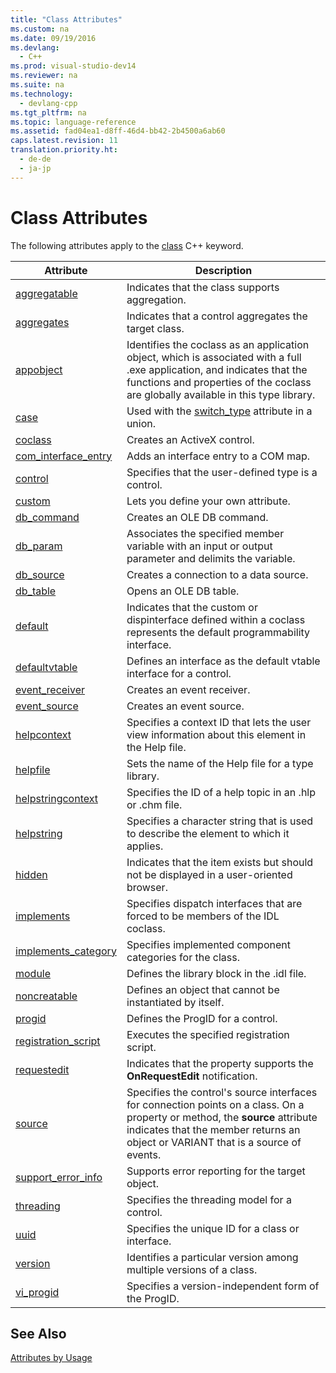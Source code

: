 ```yaml
---
title: "Class Attributes"
ms.custom: na
ms.date: 09/19/2016
ms.devlang: 
  - C++
ms.prod: visual-studio-dev14
ms.reviewer: na
ms.suite: na
ms.technology: 
  - devlang-cpp
ms.tgt_pltfrm: na
ms.topic: language-reference
ms.assetid: fad04ea1-d8ff-46d4-bb42-2b4500a6ab60
caps.latest.revision: 11
translation.priority.ht: 
  - de-de
  - ja-jp
---
```

# Class Attributes
The following attributes apply to the [class](../vs140/class--C---.md) C++ keyword.  
  
|Attribute|Description|  
|---------------|-----------------|  
|[aggregatable](../vs140/aggregatable.md)|Indicates that the class supports aggregation.|  
|[aggregates](../vs140/aggregates.md)|Indicates that a control aggregates the target class.|  
|[appobject](../vs140/appobject.md)|Identifies the coclass as an application object, which is associated with a full .exe application, and indicates that the functions and properties of the coclass are globally available in this type library.|  
|[case](../vs140/case--C---.md)|Used with the [switch_type](../vs140/switch_type.md) attribute in a union.|  
|[coclass](../vs140/coclass.md)|Creates an ActiveX control.|  
|[com_interface_entry](../vs140/com_interface_entry--C---.md)|Adds an interface entry to a COM map.|  
|[control](../vs140/control.md)|Specifies that the user-defined type is a control.|  
|[custom](../vs140/custom--C---.md)|Lets you define your own attribute.|  
|[db_command](../vs140/db_command.md)|Creates an OLE DB command.|  
|[db_param](../vs140/db_param.md)|Associates the specified member variable with an input or output parameter and delimits the variable.|  
|[db_source](../vs140/db_source.md)|Creates a connection to a data source.|  
|[db_table](../vs140/db_table.md)|Opens an OLE DB table.|  
|[default](../vs140/default--C---.md)|Indicates that the custom or dispinterface defined within a coclass represents the default programmability interface.|  
|[defaultvtable](../vs140/defaultvtable.md)|Defines an interface as the default vtable interface for a control.|  
|[event_receiver](../vs140/event_receiver.md)|Creates an event receiver.|  
|[event_source](../vs140/event_source.md)|Creates an event source.|  
|[helpcontext](../vs140/helpcontext.md)|Specifies a context ID that lets the user view information about this element in the Help file.|  
|[helpfile](../vs140/helpfile.md)|Sets the name of the Help file for a type library.|  
|[helpstringcontext](../vs140/helpstringcontext.md)|Specifies the ID of a help topic in an .hlp or .chm file.|  
|[helpstring](../vs140/helpstring.md)|Specifies a character string that is used to describe the element to which it applies.|  
|[hidden](../vs140/hidden.md)|Indicates that the item exists but should not be displayed in a user-oriented browser.|  
|[implements](../vs140/implements--C---.md)|Specifies dispatch interfaces that are forced to be members of the IDL coclass.|  
|[implements_category](../vs140/implements_category.md)|Specifies implemented component categories for the class.|  
|[module](../vs140/module--C---.md)|Defines the library block in the .idl file.|  
|[noncreatable](../vs140/noncreatable.md)|Defines an object that cannot be instantiated by itself.|  
|[progid](../vs140/progid.md)|Defines the ProgID for a control.|  
|[registration_script](../vs140/registration_script.md)|Executes the specified registration script.|  
|[requestedit](../vs140/requestedit.md)|Indicates that the property supports the **OnRequestEdit** notification.|  
|[source](../vs140/source--C---.md)|Specifies the control's source interfaces for connection points on a class. On a property or method, the **source** attribute indicates that the member returns an object or VARIANT that is a source of events.|  
|[support_error_info](../vs140/support_error_info.md)|Supports error reporting for the target object.|  
|[threading](../vs140/threading--C---.md)|Specifies the threading model for a control.|  
|[uuid](../vs140/uuid--C---Attributes-.md)|Specifies the unique ID for a class or interface.|  
|[version](../vs140/version--C---.md)|Identifies a particular version among multiple versions of a class.|  
|[vi_progid](../vs140/vi_progid.md)|Specifies a version-independent form of the ProgID.|  
  
## See Also  
 [Attributes by Usage](../vs140/Attributes-by-Usage.md)